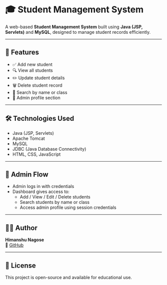 # 🎓 Student Management System

A web-based **Student Management System** built using **Java (JSP, Servlets)** and **MySQL**, designed to manage student records efficiently.

---

## 🚀 Features

- ✅ Add new student
- 🔍 View all students
- ✏️ Update student details
- 🗑️ Delete student record
- 🔎 Search by name or class
- 👤 Admin profile section

---

## 🛠️ Technologies Used

- Java (JSP, Servlets)
- Apache Tomcat
- MySQL
- JDBC (Java Database Connectivity)
- HTML, CSS, JavaScript

---

## 🧪 Admin Flow

- Admin logs in with credentials
- Dashboard gives access to:
  - Add / View / Edit / Delete students
  - Search students by name or class
  - Access admin profile using session credentials

---

## 🧑‍💻 Author

**Himanshu Nagose**  
🔗 [GitHub](https://github.com/himanshu-nagose)

---

## 📜 License

This project is open-source and available for educational use.

